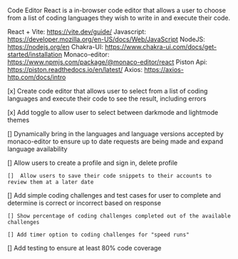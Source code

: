 <!-- About Code Editor React -->

Code Editor React is a in-browser code editor that allows a user to choose from a list of coding languages they wish to write in and execute their code.

<!-- Tech Stack -->

React + Vite: https://vite.dev/guide/
Javascript: https://developer.mozilla.org/en-US/docs/Web/JavaScript
NodeJS: https://nodejs.org/en
Chakra-UI: https://www.chakra-ui.com/docs/get-started/installation
Monaco-editor: https://www.npmjs.com/package/@monaco-editor/react
Piston Api: https://piston.readthedocs.io/en/latest/
Axios: https://axios-http.com/docs/intro

<!-- Project ToDo/ Future Project Expansion -->

[x] Create code editor that allows user to select from a list of coding languages and execute
their code to see the result, including errors

[x] Add toggle to allow user to select between darkmode and lightmode themes

[] Dynamically bring in the languages and language versions accepted by monaco-editor to ensure
up to date requests are being made and expand language availability

[] Allow users to create a profile and sign in, delete profile

    []  Allow users to save their code snippets to their accounts to review them at a later date

[] Add simple coding challenges and test cases for user to complete and determine is correct or
incorrect based on response

    [] Show percentage of coding challenges completed out of the available challenges

    [] Add timer option to coding challenges for "speed runs"

[] Add testing to ensure at least 80% code coverage
